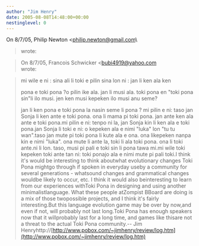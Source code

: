 ```yaml
---
author: "Jim Henry"
date: 2005-08-08T14:48:00+00:00
nestinglevel: 0
---
```

On 8/7/05, Philip Newton <[philip.newton@gmail.com](mailto://philip.newton@gmail.com)\
> wrote:

> On 8/7/05, Francois Schwicker <[bubi4919@yahoo.com](mailto://bubi4919@yahoo.com)\
> wrote:

> 
> mi wile e ni : sina ali li toki e pilin sina lon ni : jan li ken ala ken
> 
> pona e toki pona ?o pilin ike ala. jan li musi ala. toki pona en "toki pona sin"li ilo musi. jen ken musi kepeken ilo musi anu seme?
> 
> jan li ken pona e toki pona la nasin seme li pona ?
> mi pilin e ni: taso jan Sonja li ken ante e toki pona. ona li mama pi
> toki pona. jan ante ken ala ante e toki pona.mi pilin e ni: tenpo ni la, jan Sonja kin li ken ala e toki pona.jan Sonja li toki e ni: o kepeken ala e nimi "luka" lon "tu tu wan".taso jan mute pi toki pona li kute ala e ona. ona likepeken nanpa kin e nimi "luka".
> ona mute li ante la,
> toki li ala toki pona. ona li toki ante.ni li lon. taso, musi pi pali e toki sin li pona tawa mi.mi wile toki kepeken toki ante tan ni: toki ponajo ala e nimi mute pi pali toki.I think it's would be interesting to think aboutwhat evolutionary changes Toki Pona mightgo through if spoken in everyday useby a community for several generations - whatsound changes and grammatical changes wouldbe likely to occur, etc. I think it would also beinteresting to learn from our experiences withToki Pona in designing and using another minimalistlanguage. What these people atZompist BBoard are doing is a mix of those twopossible projects, and I think it's fairly interesting.But this language evolution game may be over by now,and even if not, will probably not last long.Toki Pona has enough speakers now that it willprobably last for a long time, and games like thisare not a threat to the actual Toki Pona community.--
Jim Henryhttp://[http://www.pobox.com/~jimhenry/review/log.htm](http://www.pobox.com/~jimhenry/review/log.htm)